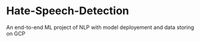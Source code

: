 # Hate-Speech-Detection
An end-to-end ML project of NLP with model deployement and data storing on GCP
